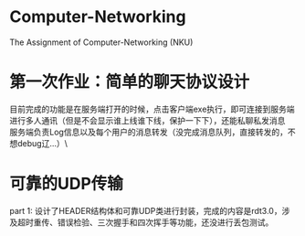 # Computer-Networking
The Assignment of Computer-Networking (NKU)

# 第一次作业：简单的聊天协议设计
目前完成的功能是在服务端打开的时候，点击客户端exe执行，即可连接到服务端进行多人通讯（但是不会显示谁上线谁下线，保护一下下），还能私聊私发消息 \
服务端负责Log信息以及每个用户的消息转发（没完成消息队列，直接转发的，不想debug辽...）\


# 可靠的UDP传输 
part 1: 设计了HEADER结构体和可靠UDP类进行封装，完成的内容是rdt3.0，涉及超时重传、错误检验、三次握手和四次挥手等功能，还没进行丢包测试。
